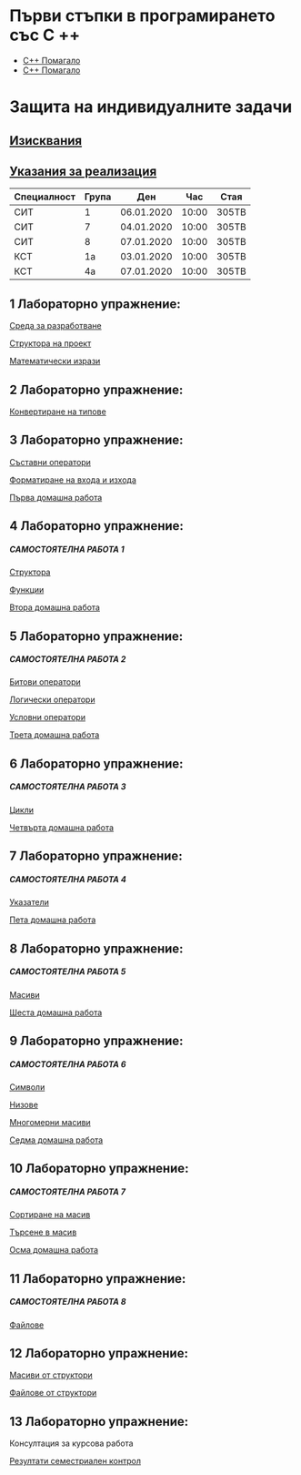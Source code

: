 # Първи стъпки в програмирането със C ++

- [C++ Помагало](https://1drv.ms/b/s!AniZF0_PR4QBj44XLHkZJXol72E2Mg?e=rFa1wU)
- [C++ Помагало](https://cpp-book.softuni.bg/)

# Защита на индивидуалните задачи

## [Изисквания](HomeWork/ExamTask.md)

## [Указания за реализация](HomeWork/Example.md)

Специалност | Група | Ден | Час | Стая |
|--|--|--|--|--|
СИТ | 1 |  06.01.2020 | 10:00 | 305ТВ
СИТ | 7 |  04.01.2020 | 10:00 | 305ТВ
СИТ | 8 |  07.01.2020 | 10:00 | 305ТВ
КСТ | 1а |  03.01.2020 | 10:00 | 305ТВ
КСТ | 4а |  07.01.2020 | 10:00 | 305ТВ


## 1 Лабораторно упражнение:

[Среда за разработване](Chapters&Strategies/VisualStudio)

[Структора на проект](Chapters&Strategies/ProjectStructure)

[Математически изрази](Chapters&Strategies/Math/ArithmeticOperators.md)

## 2 Лабораторно упражнение:

[Конвертиране на типове](Chapters&Strategies/TypeConversion)

## 3 Лабораторно упражнение:

[Съставни оператори](Chapters&Strategies/Math/CompoundAssignmentOperators.md)

[Форматиране на входа и изхода](Chapters&Strategies/InputOutputFormatting)

[Първа домашна работа](HomeWork/first.md)

## 4 Лабораторно упражнение:

##### САМОСТОЯТЕЛНА РАБОТА 1

[Структора](Chapters&Strategies/Structures)

[Функции](Chapters&Strategies/Functions)

[Втора домашна работа](HomeWork/second.md)

## 5 Лабораторно упражнение:

##### САМОСТОЯТЕЛНА РАБОТА 2

[Битови оператори](Chapters&Strategies/BitwiseOperators)

[Логически оператори](Chapters&Strategies/LogicalOperator)

[Условни оператори](Chapters&Strategies/ConditionalOperators)

[Трета домашна работа](HomeWork/third.md)

## 6 Лабораторно упражнение:

##### САМОСТОЯТЕЛНА РАБОТА 3

[Цикли](Chapters&Strategies/Loop)

[Четвърта домашна работа](HomeWork/fourth.md)

## 7 Лабораторно упражнение:

##### САМОСТОЯТЕЛНА РАБОТА 4

[Указатели](Chapters&Strategies/Pointer)

[Пета домашна работа](HomeWork/fifth.md)

## 8 Лабораторно упражнение:

##### САМОСТОЯТЕЛНА РАБОТА 5

[Масиви](Chapters&Strategies/Array)

[Шеста домашна работа](HomeWork/sixth.md)

## 9 Лабораторно упражнение:

##### САМОСТОЯТЕЛНА РАБОТА 6

[Символи](Chapters&Strategies/Character)

[Низове](Chapters&Strategies/String)

[Многомерни масиви](Chapters&Strategies/MultidimensionalArrays)

[Седма домашна работа](HomeWork/seventh.md)

## 10 Лабораторно упражнение:

##### САМОСТОЯТЕЛНА РАБОТА 7

[Сортиране на масив](Chapters&Strategies/BubbleSort)

[Tърсене в масив](Chapters&Strategies/Search)

[Осма домашна работа](HomeWork/eighth.md)

## 11 Лабораторно упражнение:

##### САМОСТОЯТЕЛНА РАБОТА 8

[Файлове](Chapters&Strategies/files)

## 12 Лабораторно упражнение:

[Масиви от структори](Chapters&Strategies/ArrayStruct)

[Файлове от структори](Chapters&Strategies/FileStruct)

## 13 Лабораторно упражнение:

Консултация за курсова работа

[Резултати семестриален контрол](https://thevelislavkolesnichenko.github.io/CPlusPlusBasic)

